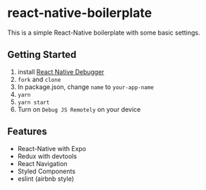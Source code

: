 # react-native-boilerplate

This is a simple React-Native boilerplate with some basic settings.

## Getting Started

1. install [React Native Debugger](https://github.com/jhen0409/react-native-debugger)
2. `fork` and `clone`
3. In package.json, change `name` to `your-app-name`
4. `yarn`
5. `yarn start`
6. Turn on `Debug JS Remotely` on your device


## Features

- React-Native with Expo
- Redux with devtools
- React Navigation
- Styled Components
- eslint (airbnb style)
